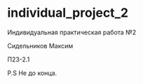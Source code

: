 # individual_project_2
Индивидуальная практическая работа №2

Сидельников Максим

П23-2.1

P.S Не до конца.
